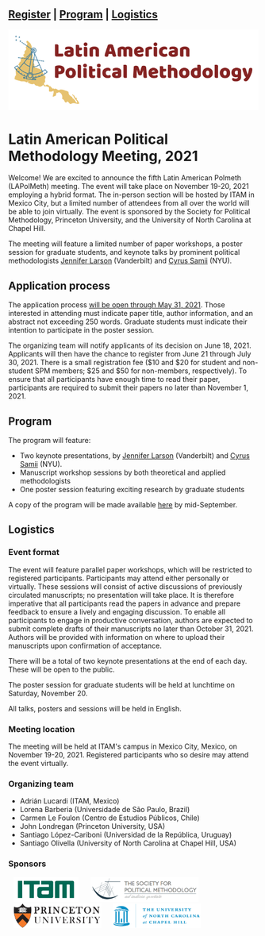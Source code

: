 <a href="#register">Register</a> | <a href="#program">Program</a> | <a href="#logistics">Logistics</a>
---
<img src="logo_LAPolMeth.png" alt="logo_LAPolMeth"> 

# Latin American Political Methodology Meeting, 2021


Welcome! We are excited to announce the fifth Latin American Polmeth (LAPolMeth) meeting. The event will take place on November 19-20, 2021 employing a hybrid format. The in-person section will be hosted by ITAM in Mexico City, but a limited number of attendees from all over the world will be able to join virtually. The event is sponsored by the Society for Political Methodology, Princeton University, and the University of North Carolina at Chapel Hill.

The meeting will feature a limited number of paper workshops, a poster session for graduate students, and keynote talks by prominent political methodologists [Jennifer Larson](https://www.jmlarson.com/) (Vanderbilt) and [Cyrus Samii](https://cyrussamii.com/) (NYU).


## Application process

The application process [will be open through May 31, 2021](https://www.cambridge.org/core/membership/spm/conferences). Those interested in attending must indicate paper title, author information, and an abstract not exceeding 250 words. Graduate students must indicate their intention to participate in the poster session.

The organizing team will notify applicants of its decision on June  18, 2021. Applicants will then have the chance to register from June 21 through July 30, 2021. There is a small registration fee ($10 and $20 for student and non-student SPM members; $25 and $50 for non-members, respectively). To ensure that all participants have enough time to read their paper, participants are required to submit their papers no later than November 1, 2021.


## Program

The program will feature:
-	Two keynote presentations, by [Jennifer Larson](https://www.jmlarson.com/) (Vanderbilt) and [Cyrus Samii](https://cyrussamii.com/) (NYU).
-	Manuscript workshop sessions by both theoretical and applied methodologists
-	One poster session featuring exciting research by graduate students

A copy of the program will be made available [here](https://docs.google.com/document/d/1IVoHIswSK_iGrF0i71uvQWWBm_rNmKH1qZH-FXxY4KQ/edit?usp=sharing) by mid-September.


## Logistics

### Event format
The event will feature parallel paper workshops, which will be restricted to registered participants. Participants may attend either personally or virtually. These sessions will consist of active discussions of previously circulated manuscripts; no presentation will take place. It is therefore imperative that all participants read the papers in advance and prepare feedback to ensure a lively and engaging discussion. To enable all participants to engage in productive conversation, authors are expected to submit complete drafts of their manuscripts no later than October 31, 2021. Authors will be provided with information on where to upload their manuscripts upon confirmation of acceptance.

There will be a total of two keynote presentations at the end of each day. These will be open to the public.

The poster session for graduate students will be held at lunchtime on Saturday, November 20.

All talks, posters and sessions will be held in English.

### Meeting location
The meeting will be held at ITAM's campus in Mexico City, Mexico, on November 19-20, 2021. Registered participants who so desire may attend the event virtually.

### Organizing team
- Adrián Lucardi (ITAM, Mexico)
- Lorena Barberia (Universidade de São Paulo, Brazil)
- Carmen Le Foulon (Centro de Estudios Públicos, Chile)
- John Londregan (Princeton University, USA)
- Santiago López-Cariboni (Universidad de la República, Uruguay)
- Santiago Olivella (University of North Carolina at Chapel Hill, USA)


### Sponsors
<img src="logo_ITAM.png" alt="ITAM" height="50" hspace="10"> <img src="logo_PolMeth.png" alt="The Society for Political Methodology" height="50" hspace="10"> <img src="logo_Princeton.jpg" alt="Princeton University" height="50" hspace="10"> <img src="logo_UNC.jpg" alt="University of North Carolina at Chapel Hill" height="50" hspace="10">

